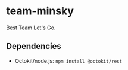 # team-minsky

Best Team Let's Go. 

## Dependencies
* Octokit/node.js: `npm install @octokit/rest`
